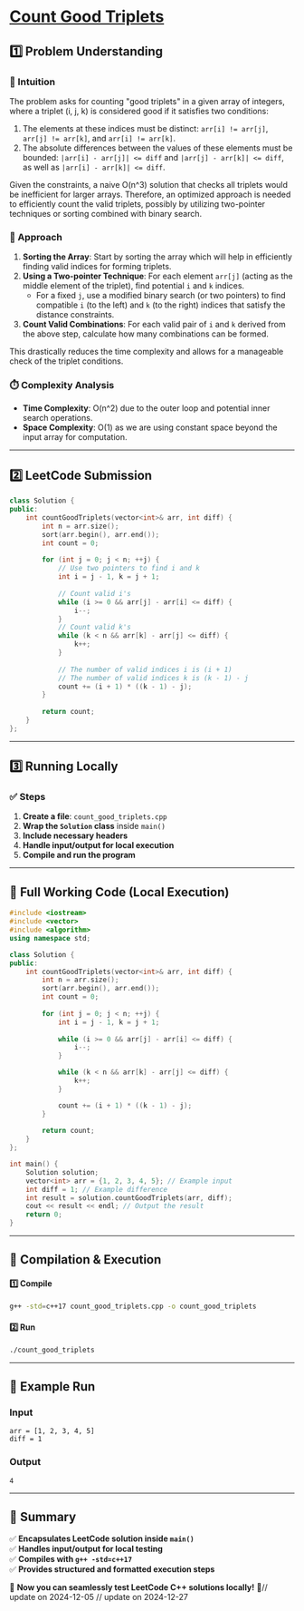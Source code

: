 # **[Count Good Triplets](https://leetcode.com/problems/count-good-triplets/description/)**  

## **1️⃣ Problem Understanding**  
### **📌 Intuition**  
The problem asks for counting "good triplets" in a given array of integers, where a triplet (i, j, k) is considered good if it satisfies two conditions:
1. The elements at these indices must be distinct: `arr[i] != arr[j]`, `arr[j] != arr[k]`, and `arr[i] != arr[k]`.
2. The absolute differences between the values of these elements must be bounded: `|arr[i] - arr[j]| <= diff` and `|arr[j] - arr[k]| <= diff`, as well as `|arr[i] - arr[k]| <= diff`.

Given the constraints, a naive O(n^3) solution that checks all triplets would be inefficient for larger arrays. Therefore, an optimized approach is needed to efficiently count the valid triplets, possibly by utilizing two-pointer techniques or sorting combined with binary search.

### **🚀 Approach**  
1. **Sorting the Array**: Start by sorting the array which will help in efficiently finding valid indices for forming triplets.
2. **Using a Two-pointer Technique**: For each element `arr[j]` (acting as the middle element of the triplet), find potential `i` and `k` indices.
   - For a fixed `j`, use a modified binary search (or two pointers) to find compatible `i` (to the left) and `k` (to the right) indices that satisfy the distance constraints.
3. **Count Valid Combinations**: For each valid pair of `i` and `k` derived from the above step, calculate how many combinations can be formed.

This drastically reduces the time complexity and allows for a manageable check of the triplet conditions.

### **⏱️ Complexity Analysis**  
- **Time Complexity**: O(n^2) due to the outer loop and potential inner search operations.  
- **Space Complexity**: O(1) as we are using constant space beyond the input array for computation.

---  

## **2️⃣ LeetCode Submission**  
```cpp
class Solution {
public:
    int countGoodTriplets(vector<int>& arr, int diff) {
        int n = arr.size();
        sort(arr.begin(), arr.end());
        int count = 0;
        
        for (int j = 0; j < n; ++j) {
            // Use two pointers to find i and k
            int i = j - 1, k = j + 1;
            
            // Count valid i's
            while (i >= 0 && arr[j] - arr[i] <= diff) {
                i--;
            }
            // Count valid k's
            while (k < n && arr[k] - arr[j] <= diff) {
                k++;
            }
            
            // The number of valid indices i is (i + 1)
            // The number of valid indices k is (k - 1) - j
            count += (i + 1) * ((k - 1) - j);
        }
        
        return count;
    }
};  
```  

---  

## **3️⃣ Running Locally**  
### **✅ Steps**  
1. **Create a file**: `count_good_triplets.cpp`  
2. **Wrap the `Solution` class** inside `main()`  
3. **Include necessary headers**  
4. **Handle input/output for local execution**  
5. **Compile and run the program**  

---  

## **📝 Full Working Code (Local Execution)**  
```cpp
#include <iostream>
#include <vector>
#include <algorithm>
using namespace std;

class Solution {
public:
    int countGoodTriplets(vector<int>& arr, int diff) {
        int n = arr.size();
        sort(arr.begin(), arr.end());
        int count = 0;
        
        for (int j = 0; j < n; ++j) {
            int i = j - 1, k = j + 1;
            
            while (i >= 0 && arr[j] - arr[i] <= diff) {
                i--;
            }

            while (k < n && arr[k] - arr[j] <= diff) {
                k++;
            }

            count += (i + 1) * ((k - 1) - j);
        }
        
        return count;
    }
};

int main() {
    Solution solution;
    vector<int> arr = {1, 2, 3, 4, 5}; // Example input
    int diff = 1; // Example difference
    int result = solution.countGoodTriplets(arr, diff);
    cout << result << endl; // Output the result
    return 0;
}  
```  

---  

## **🔧 Compilation & Execution**  
#### **1️⃣ Compile**  
```bash
g++ -std=c++17 count_good_triplets.cpp -o count_good_triplets
```  

#### **2️⃣ Run**  
```bash
./count_good_triplets
```  

---  

## **🎯 Example Run**  
### **Input**  
```
arr = [1, 2, 3, 4, 5]
diff = 1
```  
### **Output**  
```
4
```  

---  

## **📌 Summary**  
✅ **Encapsulates LeetCode solution inside `main()`**  
✅ **Handles input/output for local testing**  
✅ **Compiles with `g++ -std=c++17`**  
✅ **Provides structured and formatted execution steps**  

🚀 **Now you can seamlessly test LeetCode C++ solutions locally!** 🚀// update on 2024-12-05
// update on 2024-12-27
